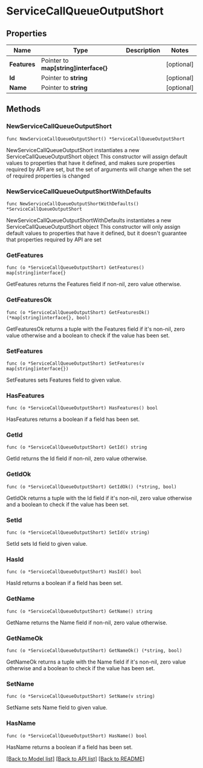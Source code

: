 # ServiceCallQueueOutputShort

## Properties

Name | Type | Description | Notes
------------ | ------------- | ------------- | -------------
**Features** | Pointer to **map[string]interface{}** |  | [optional] 
**Id** | Pointer to **string** |  | [optional] 
**Name** | Pointer to **string** |  | [optional] 

## Methods

### NewServiceCallQueueOutputShort

`func NewServiceCallQueueOutputShort() *ServiceCallQueueOutputShort`

NewServiceCallQueueOutputShort instantiates a new ServiceCallQueueOutputShort object
This constructor will assign default values to properties that have it defined,
and makes sure properties required by API are set, but the set of arguments
will change when the set of required properties is changed

### NewServiceCallQueueOutputShortWithDefaults

`func NewServiceCallQueueOutputShortWithDefaults() *ServiceCallQueueOutputShort`

NewServiceCallQueueOutputShortWithDefaults instantiates a new ServiceCallQueueOutputShort object
This constructor will only assign default values to properties that have it defined,
but it doesn't guarantee that properties required by API are set

### GetFeatures

`func (o *ServiceCallQueueOutputShort) GetFeatures() map[string]interface{}`

GetFeatures returns the Features field if non-nil, zero value otherwise.

### GetFeaturesOk

`func (o *ServiceCallQueueOutputShort) GetFeaturesOk() (*map[string]interface{}, bool)`

GetFeaturesOk returns a tuple with the Features field if it's non-nil, zero value otherwise
and a boolean to check if the value has been set.

### SetFeatures

`func (o *ServiceCallQueueOutputShort) SetFeatures(v map[string]interface{})`

SetFeatures sets Features field to given value.

### HasFeatures

`func (o *ServiceCallQueueOutputShort) HasFeatures() bool`

HasFeatures returns a boolean if a field has been set.

### GetId

`func (o *ServiceCallQueueOutputShort) GetId() string`

GetId returns the Id field if non-nil, zero value otherwise.

### GetIdOk

`func (o *ServiceCallQueueOutputShort) GetIdOk() (*string, bool)`

GetIdOk returns a tuple with the Id field if it's non-nil, zero value otherwise
and a boolean to check if the value has been set.

### SetId

`func (o *ServiceCallQueueOutputShort) SetId(v string)`

SetId sets Id field to given value.

### HasId

`func (o *ServiceCallQueueOutputShort) HasId() bool`

HasId returns a boolean if a field has been set.

### GetName

`func (o *ServiceCallQueueOutputShort) GetName() string`

GetName returns the Name field if non-nil, zero value otherwise.

### GetNameOk

`func (o *ServiceCallQueueOutputShort) GetNameOk() (*string, bool)`

GetNameOk returns a tuple with the Name field if it's non-nil, zero value otherwise
and a boolean to check if the value has been set.

### SetName

`func (o *ServiceCallQueueOutputShort) SetName(v string)`

SetName sets Name field to given value.

### HasName

`func (o *ServiceCallQueueOutputShort) HasName() bool`

HasName returns a boolean if a field has been set.


[[Back to Model list]](../README.md#documentation-for-models) [[Back to API list]](../README.md#documentation-for-api-endpoints) [[Back to README]](../README.md)


